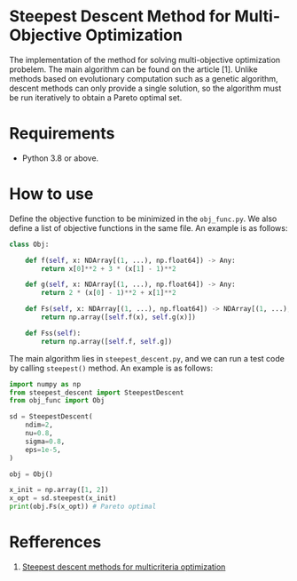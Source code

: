 # Steepest Descent Method for Multi-Objective Optimization

The implementation of the method for solving multi-objective optimization probelem. The main algorithm can be found on the article [1]. Unlike methods based on evolutionary computation such as a genetic algorithm, descent methods can only provide a single solution, so the algorithm must be run iteratively to obtain a Pareto optimal set.

# Requirements

- Python 3.8 or above.

# How to use

Define the objective function to be minimized in the `obj_func.py`. We also define a list of objective functions in the same file. An example is as follows:

```python
class Obj:

    def f(self, x: NDArray[(1, ...), np.float64]) -> Any:
        return x[0]**2 + 3 * (x[1] - 1)**2

    def g(self, x: NDArray[(1, ...), np.float64]) -> Any:
        return 2 * (x[0] - 1)**2 + x[1]**2

    def Fs(self, x: NDArray[(1, ...), np.float64]) -> NDArray[(1, ...), np.float64]:
        return np.array([self.f(x), self.g(x)])

    def Fss(self):
        return np.array([self.f, self.g])
```

The main algorithm lies in `steepest_descent.py`, and we can run a test code by calling `steepest()` method. An example is as follows:

```python
import numpy as np
from steepest_descent import SteepestDescent
from obj_func import Obj

sd = SteepestDescent(
    ndim=2,
    nu=0.8,
    sigma=0.8,
    eps=1e-5,
)

obj = Obj()

x_init = np.array([1, 2])
x_opt = sd.steepest(x_init)
print(obj.Fs(x_opt)) # Pareto optimal
```

# Refferences

1. [Steepest descent methods for multicriteria optimization](https://link.springer.com/article/10.1007%2Fs001860000043)